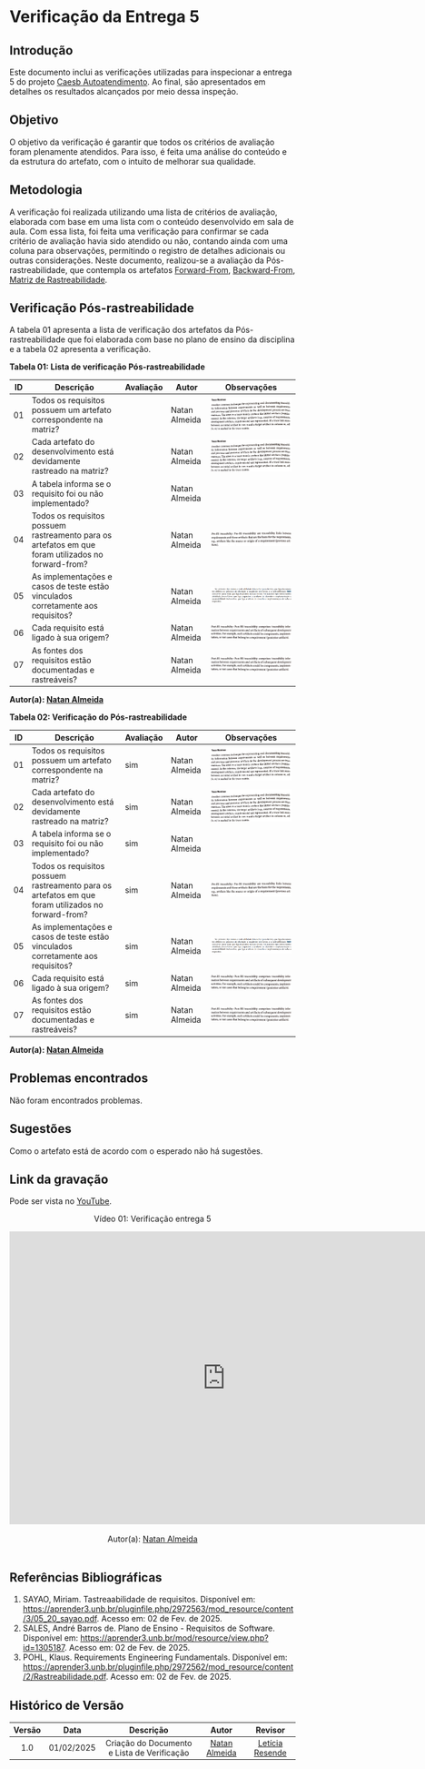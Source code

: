 # Verificação da Entrega 5

## Introdução

Este documento inclui as verificações utilizadas para inspecionar a entrega 5 do projeto [Caesb Autoatendimento](https://requisitos-de-software.github.io/2024.2-CAESB-Autoatendimento/). Ao final, são apresentados em detalhes os resultados alcançados por meio dessa inspeção.

## Objetivo

O objetivo da verificação é garantir que todos os critérios de avaliação foram plenamente atendidos. Para isso, é feita uma análise do conteúdo e da estrutura do artefato, com o intuito de melhorar sua qualidade.

## Metodologia

A verificação foi realizada utilizando uma lista de critérios de avaliação, elaborada com base em uma lista com o conteúdo desenvolvido em sala de aula. Com essa lista, foi feita uma verificação para confirmar se cada critério de avaliação havia sido atendido ou não, contando ainda com uma coluna para observações, permitindo o registro de detalhes adicionais ou outras considerações. Neste documento, realizou-se a avaliação da Pós-rastreabilidade, que contempla os artefatos [Forward-From](https://requisitos-de-software.github.io/2024.2-CAESB-Autoatendimento/pos_rastreabilidade/forwardfrom/), [Backward-From](https://requisitos-de-software.github.io/2024.2-CAESB-Autoatendimento/pos_rastreabilidade/backwardfrom/), [Matriz de Rastreabilidade](https://requisitos-de-software.github.io/2024.2-CAESB-Autoatendimento/pos_rastreabilidade/matriz/).

## Verificação Pós-rastreabilidade

A tabela 01 apresenta a lista de verificação dos artefatos da Pós-rastreabilidade que foi elaborada com base no plano de ensino da disciplina e a tabela 02 apresenta a verificação.

**Tabela 01: Lista de verificação Pós-rastreabilidade**

| **ID** | **Descrição**                                                                                  | **Avaliação** | **Autor**       | **Observações** |
|--------|------------------------------------------------------------------------------------------------|--------------|----------------|-----------------|
| 01     | Todos os requisitos possuem um artefato correspondente na matriz?                               |              | Natan Almeida  | ![matriz](../assets/matriz.png) |
| 02     | Cada artefato do desenvolvimento está devidamente rastreado na matriz?                         |              | Natan Almeida  | ![matriz](../assets/matriz.png) |
| 03     | A tabela informa se o requisito foi ou não implementado?                                        |              | Natan Almeida  |                 |
| 04     | Todos os requisitos possuem rastreamento para os artefatos em que foram utilizados no forward-from? |              | Natan Almeida  | ![pre](../assets/pre.png)       |
| 05     | As implementações e casos de teste estão vinculados corretamente aos requisitos?               |              | Natan Almeida  | ![1](../assets/1.png)           |
| 06     | Cada requisito está ligado à sua origem?                                                       |              | Natan Almeida  | ![pos](../assets/pos.png)       |
| 07     | As fontes dos requisitos estão documentadas e rastreáveis?                                     |              | Natan Almeida  | ![pos](../assets/pos.png)       |

**Autor(a): [Natan Almeida](https://github.com/natanalmeida03)**

**Tabela 02: Verificação do Pós-rastreabilidade**

| **ID** | **Descrição**                                                                                  | **Avaliação** | **Autor**       | **Observações** |
|--------|------------------------------------------------------------------------------------------------|--------------|----------------|-----------------|
| 01     | Todos os requisitos possuem um artefato correspondente na matriz?                               | sim          | Natan Almeida  | ![matriz](../assets/matriz.png) |
| 02     | Cada artefato do desenvolvimento está devidamente rastreado na matriz?                         | sim          | Natan Almeida  | ![matriz](../assets/matriz.png) |
| 03     | A tabela informa se o requisito foi ou não implementado?                                        | sim          | Natan Almeida  |                 |
| 04     | Todos os requisitos possuem rastreamento para os artefatos em que foram utilizados no forward-from? | sim          | Natan Almeida  | ![pre](../assets/pre.png)       |
| 05     | As implementações e casos de teste estão vinculados corretamente aos requisitos?               | sim          | Natan Almeida  | ![1](../assets/1.png)           |
| 06     | Cada requisito está ligado à sua origem?                                                       | sim          | Natan Almeida  | ![pos](../assets/pos.png)       |
| 07     | As fontes dos requisitos estão documentadas e rastreáveis?                                     | sim          | Natan Almeida  | ![pos](../assets/pos.png)       |

**Autor(a): [Natan Almeida](https://github.com/natanalmeida03)**

## Problemas encontrados

Não foram encontrados problemas.

## Sugestões

Como o artefato está de acordo com o esperado não há sugestões.

## Link da gravação

Pode ser vista no [YouTube]().</p>

<center>
    <p>Vídeo 01: Verificação entrega 5 </p>
    <iframe width="760" height="515" src="https://www.youtube.com/embed/QDA4IyA2zbs?si=iEQsqIO76lj5wxX0" title="YouTube video player" frameborder="0" allow="accelerometer; autoplay; clipboard-write; encrypted-media; gyroscope; picture-in-picture; web-share" referrerpolicy="strict-origin-when-cross-origin" allowfullscreen></iframe>
</p>Autor(a): <a href="https://github.com/natanalmeida03" target = "_blank">Natan Almeida</a>
</center>

<br>

## Referências Bibliográficas

1. SAYAO, Miriam. Tastreaabilidade de requisitos. Disponível em: https://aprender3.unb.br/pluginfile.php/2972563/mod_resource/content/3/05_20_sayao.pdf. Acesso em: 02 de Fev. de 2025.
2. SALES, André Barros de. Plano de Ensino - Requisitos de Software. Disponível em: https://aprender3.unb.br/mod/resource/view.php?id=1305187. Acesso em: 02 de Fev. de 2025.
3. POHL, Klaus. Requirements Engineering Fundamentals. Disponível em: https://aprender3.unb.br/pluginfile.php/2972562/mod_resource/content/2/Rastreabilidade.pdf. Acesso em: 02 de Fev. de 2025.

## Histórico de Versão

| **Versão** | **Data**   | **Descrição**                                    | **Autor**                                             | **Revisor**                                          |
|:----------:|:----------:|:------------------------------------------------:|:-----------------------------------------------------:|:----------------------------------------------------:|
| 1.0        | 01/02/2025 | Criação do Documento e Lista de Verificação      | [Natan Almeida](https://github.com/natanalmeida03)    | [Letícia Resende](https://github.com/leomitx10)      |